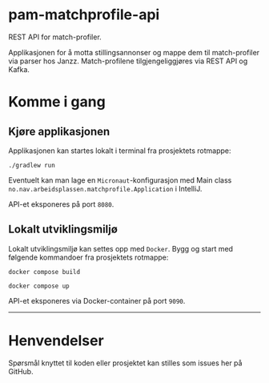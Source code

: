 pam-matchprofile-api
================

REST API for match-profiler.

Applikasjonen for å motta stillingsannonser og mappe dem til match-profiler via parser hos Janzz.
Match-profilene tilgjengeliggjøres via REST API og Kafka.

# Komme i gang
## Kjøre applikasjonen

Applikasjonen kan startes lokalt i terminal fra prosjektets rotmappe:

```
./gradlew run
```

Eventuelt kan man lage en `Micronaut`-konfigurasjon med Main class `no.nav.arbeidsplassen.matchprofile.Application`
i IntelliJ.

API-et eksponeres på port `8080`.

## Lokalt utviklingsmiljø

Lokalt utviklingsmiljø kan settes opp med `Docker`. Bygg og start med følgende kommandoer fra
prosjektets rotmappe:

```
docker compose build
```
```
docker compose up
```

API-et eksponeres via Docker-container på port `9090`.

---

# Henvendelser

Spørsmål knyttet til koden eller prosjektet kan stilles som issues her på GitHub.
